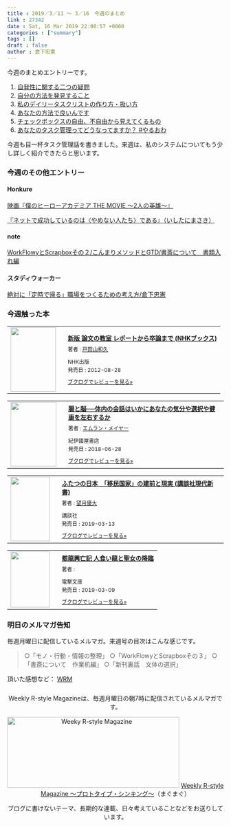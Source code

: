 ```yaml
---
title : 2019／3／11 〜 3／16　今週のまとめ
link : 27342
date : Sat, 16 Mar 2019 22:00:57 +0000
categories : ["summary"]
tags : []
draft : false
author : 倉下忠憲
---
```


今週のまとめエントリーです。
 
<ol>
<li><a href="https://rashita.net/blog/?p=27036">自発性に関する二つの疑問</a></li>
<li><a href="https://rashita.net/blog/?p=27074">自分の方法を発見すること</a></li>
<li><a href="https://rashita.net/blog/?p=27139">私のデイリータスクリストの作り方・扱い方</a></li>
<li><a href="https://rashita.net/blog/?p=27215">あなたの方法で良いんです</a></li>
<li><a href="https://rashita.net/blog/?p=27270">チェックボックスの自由、不自由から見えてくるもの</a></li>
<li><a href="https://rashita.net/blog/?p=27328">あなたのタスク管理ってどうなってますか？ #やるおわ</a></li>
</ol>

今週も目一杯タスク管理話を書きました。来週は、私のシステムについてもう少し詳しく紹介できたらと思います。

<h3>今週のその他エントリー</h3>

<H4>Honkure</H4>

<a href="http://honkure.net/rbook/archives/2957">映画『僕のヒーローアカデミア THE MOVIE ～2人の英雄～』</a>

<a href="http://honkure.net/rbook/archives/2963">『ネットで成功しているのは〈やめない人たち〉である』（いしたにまさき）</a>

<H4>note</H4>

<a href="https://note.mu/rashita/n/n2757183f0ef2">WorkFlowyとScrapboxその２/こんまりメソッドとGTD/書斎について　書類入れ編</a>

<H4>スタディウォーカー</H4>

<a href="https://studywalker.jp/skillup/article/178921/">絶対に「定時で帰る」職場をつくるための考え方/倉下忠憲</a>

<H3>今週触った本</H3>

<div class="booklog_html"><table><tr><td class="booklog_html_image"><a href="https://www.amazon.co.jp/%E6%96%B0%E7%89%88-%E8%AB%96%E6%96%87%E3%81%AE%E6%95%99%E5%AE%A4-%E3%83%AC%E3%83%9D%E3%83%BC%E3%83%88%E3%81%8B%E3%82%89%E5%8D%92%E8%AB%96%E3%81%BE%E3%81%A7-NHK%E3%83%96%E3%83%83%E3%82%AF%E3%82%B9-%E6%88%B8%E7%94%B0%E5%B1%B1/dp/4140911948?SubscriptionId=0AVSM5SVKRWTFMG7ZR82&tag=rashita1000-22&linkCode=xm2&camp=2025&creative=165953&creativeASIN=4140911948" target="_blank"><img src="https://images-fe.ssl-images-amazon.com/images/I/518KkEJUTGL._SL160_.jpg" width="105" height="150" style="border:0;border-radius:0;" /></a></td><td class="booklog_html_info" style="padding-left:20px;"><div class="booklog_html_title" style="margin-bottom:10px;font-size:14px;font-weight:bold;"><a href="https://www.amazon.co.jp/%E6%96%B0%E7%89%88-%E8%AB%96%E6%96%87%E3%81%AE%E6%95%99%E5%AE%A4-%E3%83%AC%E3%83%9D%E3%83%BC%E3%83%88%E3%81%8B%E3%82%89%E5%8D%92%E8%AB%96%E3%81%BE%E3%81%A7-NHK%E3%83%96%E3%83%83%E3%82%AF%E3%82%B9-%E6%88%B8%E7%94%B0%E5%B1%B1/dp/4140911948?SubscriptionId=0AVSM5SVKRWTFMG7ZR82&tag=rashita1000-22&linkCode=xm2&camp=2025&creative=165953&creativeASIN=4140911948" target="_blank">新版 論文の教室 レポートから卒論まで (NHKブックス)</a></div><div style="margin-bottom:10px;"><div class="booklog_html_author" style="margin-bottom:15px;font-size:12px;;line-height:1.2em">著者 : <a href="https://booklog.jp/author/%E6%88%B8%E7%94%B0%E5%B1%B1%E5%92%8C%E4%B9%85" target="_blank">戸田山和久</a></div><div class="booklog_html_manufacturer" style="margin-bottom:5px;font-size:12px;;line-height:1.2em">NHK出版</div><div class="booklog_html_release" style="font-size:12px;;line-height:1.2em">発売日 : 2012-08-28</div></div><div class="booklog_html_link_amazon"><a href="https://booklog.jp/item/1/4140911948" style="font-size:12px;" target="_blank">ブクログでレビューを見る»</a></div></td></tr></table></div>

<div class="booklog_html"><table><tr><td class="booklog_html_image"><a href="https://www.amazon.co.jp/%E8%85%B8%E3%81%A8%E8%84%B3%E2%94%80%E2%94%80%E4%BD%93%E5%86%85%E3%81%AE%E4%BC%9A%E8%A9%B1%E3%81%AF%E3%81%84%E3%81%8B%E3%81%AB%E3%81%82%E3%81%AA%E3%81%9F%E3%81%AE%E6%B0%97%E5%88%86%E3%82%84%E9%81%B8%E6%8A%9E%E3%82%84%E5%81%A5%E5%BA%B7%E3%82%92%E5%B7%A6%E5%8F%B3%E3%81%99%E3%82%8B%E3%81%8B-%E3%82%A8%E3%83%A0%E3%83%A9%E3%83%B3%E3%83%BB%E3%83%A1%E3%82%A4%E3%83%A4%E3%83%BC/dp/4314011572?SubscriptionId=0AVSM5SVKRWTFMG7ZR82&tag=rashita1000-22&linkCode=xm2&camp=2025&creative=165953&creativeASIN=4314011572" target="_blank"><img src="https://images-fe.ssl-images-amazon.com/images/I/51Rh-c97yuL._SL160_.jpg" width="106" height="150" style="border:0;border-radius:0;" /></a></td><td class="booklog_html_info" style="padding-left:20px;"><div class="booklog_html_title" style="margin-bottom:10px;font-size:14px;font-weight:bold;"><a href="https://www.amazon.co.jp/%E8%85%B8%E3%81%A8%E8%84%B3%E2%94%80%E2%94%80%E4%BD%93%E5%86%85%E3%81%AE%E4%BC%9A%E8%A9%B1%E3%81%AF%E3%81%84%E3%81%8B%E3%81%AB%E3%81%82%E3%81%AA%E3%81%9F%E3%81%AE%E6%B0%97%E5%88%86%E3%82%84%E9%81%B8%E6%8A%9E%E3%82%84%E5%81%A5%E5%BA%B7%E3%82%92%E5%B7%A6%E5%8F%B3%E3%81%99%E3%82%8B%E3%81%8B-%E3%82%A8%E3%83%A0%E3%83%A9%E3%83%B3%E3%83%BB%E3%83%A1%E3%82%A4%E3%83%A4%E3%83%BC/dp/4314011572?SubscriptionId=0AVSM5SVKRWTFMG7ZR82&tag=rashita1000-22&linkCode=xm2&camp=2025&creative=165953&creativeASIN=4314011572" target="_blank">腸と脳──体内の会話はいかにあなたの気分や選択や健康を左右するか</a></div><div style="margin-bottom:10px;"><div class="booklog_html_author" style="margin-bottom:15px;font-size:12px;;line-height:1.2em">著者 : <a href="https://booklog.jp/author/%E3%82%A8%E3%83%A0%E3%83%A9%E3%83%B3%E3%83%BB%E3%83%A1%E3%82%A4%E3%83%A4%E3%83%BC" target="_blank">エムラン・メイヤー</a></div><div class="booklog_html_manufacturer" style="margin-bottom:5px;font-size:12px;;line-height:1.2em">紀伊國屋書店</div><div class="booklog_html_release" style="font-size:12px;;line-height:1.2em">発売日 : 2018-06-28</div></div><div class="booklog_html_link_amazon"><a href="https://booklog.jp/item/1/4314011572" style="font-size:12px;" target="_blank">ブクログでレビューを見る»</a></div></td></tr></table></div>

<div class="booklog_html"><table><tr><td class="booklog_html_image"><a href="https://www.amazon.co.jp/%E3%81%B5%E3%81%9F%E3%81%A4%E3%81%AE%E6%97%A5%E6%9C%AC-%E3%80%8C%E7%A7%BB%E6%B0%91%E5%9B%BD%E5%AE%B6%E3%80%8D%E3%81%AE%E5%BB%BA%E5%89%8D%E3%81%A8%E7%8F%BE%E5%AE%9F-%E8%AC%9B%E8%AB%87%E7%A4%BE%E7%8F%BE%E4%BB%A3%E6%96%B0%E6%9B%B8-%E6%9C%9B%E6%9C%88%E5%84%AA%E5%A4%A7-ebook/dp/B07PBV3THL?SubscriptionId=0AVSM5SVKRWTFMG7ZR82&tag=rashita1000-22&linkCode=xm2&camp=2025&creative=165953&creativeASIN=B07PBV3THL" target="_blank"><img src="https://images-fe.ssl-images-amazon.com/images/I/51I1-OpzB7L._SL160_.jpg" width="91" height="150" style="border:0;border-radius:0;" /></a></td><td class="booklog_html_info" style="padding-left:20px;"><div class="booklog_html_title" style="margin-bottom:10px;font-size:14px;font-weight:bold;"><a href="https://www.amazon.co.jp/%E3%81%B5%E3%81%9F%E3%81%A4%E3%81%AE%E6%97%A5%E6%9C%AC-%E3%80%8C%E7%A7%BB%E6%B0%91%E5%9B%BD%E5%AE%B6%E3%80%8D%E3%81%AE%E5%BB%BA%E5%89%8D%E3%81%A8%E7%8F%BE%E5%AE%9F-%E8%AC%9B%E8%AB%87%E7%A4%BE%E7%8F%BE%E4%BB%A3%E6%96%B0%E6%9B%B8-%E6%9C%9B%E6%9C%88%E5%84%AA%E5%A4%A7-ebook/dp/B07PBV3THL?SubscriptionId=0AVSM5SVKRWTFMG7ZR82&tag=rashita1000-22&linkCode=xm2&camp=2025&creative=165953&creativeASIN=B07PBV3THL" target="_blank">ふたつの日本　「移民国家」の建前と現実 (講談社現代新書)</a></div><div style="margin-bottom:10px;"><div class="booklog_html_author" style="margin-bottom:15px;font-size:12px;;line-height:1.2em">著者 : <a href="https://booklog.jp/author/%E6%9C%9B%E6%9C%88%E5%84%AA%E5%A4%A7" target="_blank">望月優大</a></div><div class="booklog_html_manufacturer" style="margin-bottom:5px;font-size:12px;;line-height:1.2em">講談社</div><div class="booklog_html_release" style="font-size:12px;;line-height:1.2em">発売日 : 2019-03-13</div></div><div class="booklog_html_link_amazon"><a href="https://booklog.jp/item/1/B07PBV3THL" style="font-size:12px;" target="_blank">ブクログでレビューを見る»</a></div></td></tr></table></div>

<div class="booklog_html"><table><tr><td class="booklog_html_image"><a href="http://ck.jp.ap.valuecommerce.com/servlet/referral?sid=2624063&pid=881626690&vc_url=https%3A%2F%2Fbookwalker.jp%2Fde0c061109-3e70-4fb5-bbda-447813ce998b%2F" target="_blank"><img src="https://c.bookwalker.jp/thumbnailImage_3290124.jpg" width="91" height="130" style="border:0;border-radius:0;" /></a></td><td class="booklog_html_info" style="padding-left:20px;"><div class="booklog_html_title" style="margin-bottom:10px;font-size:14px;font-weight:bold;"><a href="http://ck.jp.ap.valuecommerce.com/servlet/referral?sid=2624063&pid=881626690&vc_url=https%3A%2F%2Fbookwalker.jp%2Fde0c061109-3e70-4fb5-bbda-447813ce998b%2F" target="_blank">骸龍興亡記  人食い龍と聖女の降臨</a></div><div style="margin-bottom:10px;"><div class="booklog_html_author" style="margin-bottom:15px;font-size:12px;;line-height:1.2em">著者 : </div><div class="booklog_html_manufacturer" style="margin-bottom:5px;font-size:12px;;line-height:1.2em">電撃文庫</div><div class="booklog_html_release" style="font-size:12px;;line-height:1.2em">発売日 : 2019-03-09</div></div><div class="booklog_html_link_amazon"><a href="https://booklog.jp/item/17/1ab746d726ccf69e" style="font-size:12px;" target="_blank">ブクログでレビューを見る»</a></div></td></tr></table></div>

<h3>明日のメルマガ告知</h3>

毎週月曜日に配信しているメルマガ。来週号の目次はこんな感じです。

<blockquote>
○「モノ・行動・情報の整理」
○「WorkFlowyとScrapboxその３」
○「書斎について　作業机編」
○「新刊裏話　文体の選択」
</blockquote>


頂いた感想など：
<a class="twitter-timeline"  href="https://twitter.com/rashita2/timelines/427262290753097729"  data-widget-id="427265271171010561">WRM</a>
    <script>!function(d,s,id){var js,fjs=d.getElementsByTagName(s)[0],p=/^http:/.test(d.location)?'http':'https';if(!d.getElementById(id)){js=d.createElement(s);js.id=id;js.src=p+"://platform.twitter.com/widgets.js";fjs.parentNode.insertBefore(js,fjs);}}(document,"script","twitter-wjs");</script>


<div style="text-align:center;margin-top:25px;">
Weekly R-style Magazineは、毎週月曜日の朝7時に配信されているメルマガです。

<a href="http://www.mag2.com/m/0001185133.html" target="_blank"><img src="https://rashita.net/blog/wp-content/uploads/2010/09/mmbanner.jpg" alt="Weeky R-style Magazine" width="400" height="165" class="alignnone size-full wp-image-12201" /></a>
<a href="http://www.mag2.com/m/0001185133.html" target="_blank">Weekly R-style Magazine ～プロトタイプ・シンキング～</a>（まぐまぐ）

ブログに書けないテーマ、長期的な連載、日々考えていることなどをお送りしています。
</div> 
